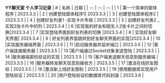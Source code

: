 **YY聊天室  个人学习记录**
| # | 名称 | 日期 |
| :-: | :-: | :-: |
| 1 | 第一个简单的窗体程序 | 2023.3.3   |
| 2 | 创建登陆窗体程序1| 2023.3.3  |
| 3 | 创建登陆窗体程序2 | 2023.3.3   |
| 4 | 创建好友列表1 -实现卡片布局 | 2023.3.3   |
| 5 | 创建好友列表2 _实现2张卡片中的列 | 2023.3.4  |
| 6 |实现我的好友和陌生人2张卡片之间的切换|2023.3.4  |
| 7 |实现登陆界面到好友列表的切换 |2023.3.4  |
| 8 | 实现好友聊天界面| 2023.3.4  |
| 9 | 好友列表界面跳转到好友聊天界面的实现|2023.3.4  |
| 10 |实现服务器端界面 | 2023.3.5 |
| 11 |启动服务器并监听端口 | 2023.3.5 |
| 12 |客户端连接服务器 | 2023.3.5 |
| 13 |客户端通过Socket对象发送登陆 | 2023.3.5 |
| 14 |服务器端密码验证的实现 | 2023.3.5 |
| 15 |客户端发送聊天信息到服务器端 | 2023.3.5 |
| 16 |服务器转发聊天信息到接收方 | 2023.3.5 |
| 17 |激活在线好友图标 | 2023.3.5 |
| 18 |激活新上线好友图标 | 2023.3.5 |
| 19 |使用数据库实现用户登陆验证 | 2023.3.5 |
| 20 |用户登陆验证的数据库代码封装 | 2023.3.6 |

